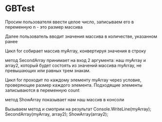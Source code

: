 # GBTest
Просим пользователя ввести целое число, записываем его в переменную n - это размер массива

Далее пользователь вводит значения массива в количестве, указанном ранее

Цикл for собирает массив myArray, конвертируя значения в строку

метод SecondArray принимает на вход 2 аргумента: наш myArray и array2, который будет состоять из значений массива myArray, не превышающих или равных трем знакам.

Цикл for проходит по каждому элементу myArray через условие, проверяющее размер каждого элемента. Подходящие элементы записываются в переменную count

метод ShowArray показывает нам наш массив в консоли

Вызываем метод и смотрим на результат
Console.WriteLine(myArray);
SecondArray(myArray, array2);
ShowArray(array2);